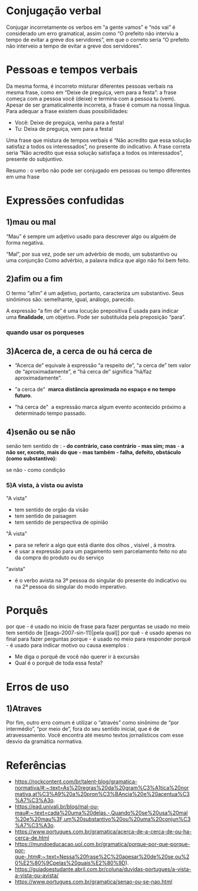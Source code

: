 # Conjugação verbal 

Conjugar incorretamente os verbos em “a gente vamos” e “nós vai” é considerado um erro gramatical, assim como “O prefeito não interviu a tempo de evitar a greve dos servidores”, em que o correto seria “O prefeito não interveio a tempo de evitar a greve dos servidores”.

# Pessoas e tempos verbais

Da mesma forma, é incorreto misturar diferentes pessoas verbais na mesma frase, como em “Deixe de preguiça, vem para a festa”: a frase começa com a pessoa você (deixe) e termina com a pessoa tu (vem). Apesar de ser gramaticalmente incorreta, a frase é comum na nossa língua. Para adequar a frase existem duas possibilidades:

- Você: Deixe de preguiça, venha para a festa!
- Tu: Deixa de preguiça, vem para a festa!

Uma frase que mistura de tempos verbais é “Não acredito que essa solução satisfaz a todos os interessados”, no presente do indicativo. A frase correta seria “Não acredito que essa solução satisfaça a todos os interessados”, presente do subjuntivo.

Resumo :
o verbo não pode ser conjugado em pessoas ou tempo diferentes em uma frase

# Expressões confudidas

## 1)mau ou mal
“Mau” é sempre um adjetivo usado para descrever algo ou alguém de forma negativa.

“Mal”, por sua vez, pode ser um advérbio de modo, um substantivo ou uma conjunção
Como advérbio, a palavra indica que algo não foi bem feito.
## 2)afim ou a fim
O termo “afim” é um adjetivo, portanto, caracteriza um substantivo. Seus sinônimos são: semelhante, igual, análogo, parecido.

A expressão “a fim de” é uma locução prepositiva É usada para indicar uma **finalidade**, um objetivo. Pode ser substituída pela preposição “para”.

### quando usar os porqueses

## 3)Acerca de, a cerca de ou há cerca de
- “Acerca de” equivale à expressão “a respeito de”, “a cerca de” tem valor de “aproximadamente”, e “há cerca de” significa “há/faz aproximadamente”.

- "a cerca de"  **marca distância aproximada no espaço e no tempo futuro**.

- "há cerca de"  a expressão marca algum evento acontecido próximo a determinado tempo passado.
## 4)senão ou se não
senão tem sentido de :
**- do contrário, caso contrário**
**- mas sim; mas**
- **a não ser, exceto, mais do que**
**- mas também**
**- falha, defeito, obstáculo (como substantivo):**

se não - como condição
### 5)A vista, à vista ou avista 

"A vista"
- tem sentido de orgão da visão
- tem sentido de paisagem
- tem sentido de perspectiva de opinião

"À vista"
- para se referir a algo que está diante dos olhos , visível , á mostra.
- é usar a expressão para um pagamento sem parcelamento feito no ato da compra do produto ou do serviço 

"avista"
- é o verbo avista na 3ª pessoa do singular do presente do indicativo ou na 2ª pessoa do singular do modo imperativo.  

# Porquês
por que - é usado no inicio de frase para fazer perguntas se usado no meio tem sentido de [[eags-2007-sin-11)|pela qual]]
por quê - é usado apenas no final para fazer perguntas
porque - é usado no meio para responder
porquê - é usado para indicar motivo ou causa exemplos :
- Me diga o porquê de você não querer ir à excursão
- Qual é o porquê de toda essa festa?

# Erros de uso
## 1)Atraves

Por fim, outro erro comum é utilizar o “através” como sinônimo de “por intermédio”, “por meio de”, fora do seu sentido inicial, que é de atravessamento. Você encontra até mesmo textos jornalísticos com esse desvio da gramática normativa.

# Referências
- https://rockcontent.com/br/talent-blog/gramatica-normativa/#:~:text=As%20regras%20da%20gram%C3%A1tica%20normativa,at%C3%A9%20a%20pron%C3%BAncia%20e%20acentua%C3%A7%C3%A3o.
- https://ead.univali.br/blog/mal-ou-mau#:~:text=cada%20uma%20delas.-,Quando%20se%20usa%20mal%20e%20mau%3F,um%20substantivo%20ou%20uma%20conjun%C3%A7%C3%A3o.
- https://www.portugues.com.br/gramatica/acerca-de-a-cerca-de-ou-ha-cerca-de.html
- https://mundoeducacao.uol.com.br/gramatica/porque-por-que-porque-por-que-.htm#:~:text=Nessa%20frase%2C%20apesar%20de%20se,ou%20%E2%80%9Cpelas%20quais%E2%80%9D).
- https://guiadoestudante.abril.com.br/coluna/duvidas-portugues/a-vista-a-vista-ou-avista/
- https://www.portugues.com.br/gramatica/senao-ou-se-nao.html